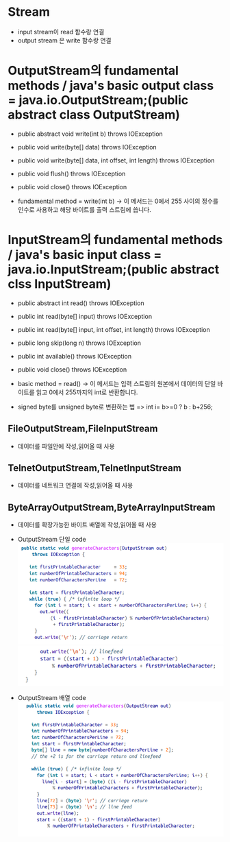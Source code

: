 # Stream
- input stream이 read 함수랑 연결
- output stream 은 write 함수랑 연결

# OutputStream의 fundamental methods / java's basic output class = java.io.OutputStream;(public abstract class OutputStream)
- public abstract void write(int b) throws IOException
- public void write(byte[] data) throws IOException
- public void write(byte[] data, int offset, int length)
 throws IOException
- public void flush() throws IOException
- public void close() throws IOException

- fundamental method = write(int b) -> 이 메서드는 0에서 255 사이의 정수를 인수로 사용하고 해당 바이트를 출력 스트림에 씁니다.

# InputStream의 fundamental methods / java's basic input class = java.io.InputStream;(public abstract clss InputStream)
- public abstract int read() throws IOException
- public int read(byte[] input) throws IOException
- public int read(byte[] input, int offset, int length) throws IOException
- public long skip(long n) throws IOException
- public int available() throws IOException
- public void close() throws IOException

- basic method = read() -> 이 메서드는 입력 스트림의 원본에서 데이터의 단일 바이트를 읽고 0에서 255까지의 int로 반환합니다.

- signed byte를 unsigned byte로 변환하는 법 => int i= b>=0 ? b : b+256;

## FileOutputStream,FileInputStream
- 데이터를 파일안에 작성,읽어올 때 사용

## TelnetOutputStream,TelnetInputStream
- 데이터를 네트워크 연결에 작성,읽어올 때 사용

## ByteArrayOutputStream,ByteArrayInputStream
- 데이터를 확장가능한 바이트 배열에 작성,읽어올 때 사용




- OutputStream 단일 code
![output1.PNG](./img/output1.PNG)
![output1_1.PNG](./img/output1_1.PNG)

- OutputStream 배열 code
![output2.PNG](./img/output2.PNG)



